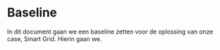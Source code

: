 # Baseline

In dit document gaan we een baseline zetten voor de oplossing van onze case, Smart Grid. Hierin gaan we.